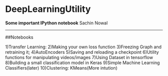 # DeepLearningUtility
**Some important IPython notebook**
Sachin Nowal

---
##Notebooks

1)Transfer Learning:
2)Making your own loss function
3)Freezing Graph and retraining it;
4)AutoEncoders
5)Saving and reloading a checkpoint
6)Utility functions for manipulating videos/images
7)Using Dataset in tensorflow
8)Building a small classification model in Keras
9)Simple Machine Learning Classifiers(later)
10)Clustering: KMeans(More intution)

